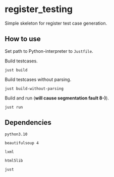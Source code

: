 # register_testing

Simple skeleton for register test case generation.

## How to use

Set path to Python-interpreter to `Justfile`.

Build testcases.

`just build`

Build testcases without parsing.

`just build-without-parsing`

Build and run (**will cause segmentation fault 8-)**).

`just run`

## Dependencies

`python3.10`

`beautifulsoup 4`

`lxml`

`html5lib`

`just`
